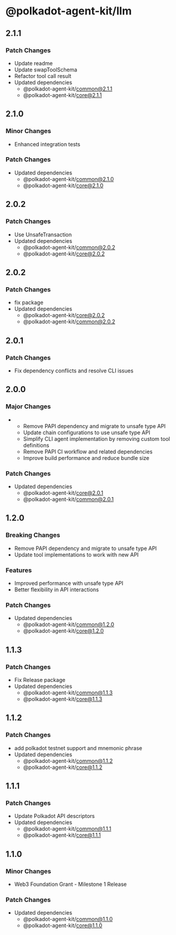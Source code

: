 # @polkadot-agent-kit/llm

## 2.1.1

### Patch Changes

- Update readme 
- Update swapToolSchema 
- Refactor tool call result 
- Updated dependencies
  - @polkadot-agent-kit/common@2.1.1
  - @polkadot-agent-kit/core@2.1.1

## 2.1.0

### Minor Changes

- Enhanced integration tests

### Patch Changes

- Updated dependencies
  - @polkadot-agent-kit/common@2.1.0
  - @polkadot-agent-kit/core@2.1.0

## 2.0.2

### Patch Changes

- Use UnsafeTransaction
- Updated dependencies
  - @polkadot-agent-kit/common@2.0.2
  - @polkadot-agent-kit/core@2.0.2

## 2.0.2

### Patch Changes

- fix package
- Updated dependencies
  - @polkadot-agent-kit/core@2.0.2
  - @polkadot-agent-kit/common@2.0.2

## 2.0.1

### Patch Changes

- Fix dependency conflicts and resolve CLI issues

## 2.0.0

### Major Changes

- - Remove PAPI dependency and migrate to unsafe type API
  - Update chain configurations to use unsafe type API
  - Simplify CLI agent implementation by removing custom tool definitions
  - Remove PAPI CI workflow and related dependencies
  - Improve build performance and reduce bundle size

### Patch Changes

- Updated dependencies
  - @polkadot-agent-kit/core@2.0.1
  - @polkadot-agent-kit/common@2.0.1

## 1.2.0

### Breaking Changes

- Remove PAPI dependency and migrate to unsafe type API
- Update tool implementations to work with new API

### Features

- Improved performance with unsafe type API
- Better flexibility in API interactions

### Patch Changes

- Updated dependencies
  - @polkadot-agent-kit/common@1.2.0
  - @polkadot-agent-kit/core@1.2.0

## 1.1.3

### Patch Changes

- Fix Release package
- Updated dependencies
  - @polkadot-agent-kit/common@1.1.3
  - @polkadot-agent-kit/core@1.1.3

## 1.1.2

### Patch Changes

- add polkadot testnet support and mnemonic phrase
- Updated dependencies
  - @polkadot-agent-kit/common@1.1.2
  - @polkadot-agent-kit/core@1.1.2

## 1.1.1

### Patch Changes

- Update Polkadot API descriptors
- Updated dependencies
  - @polkadot-agent-kit/common@1.1.1
  - @polkadot-agent-kit/core@1.1.1

## 1.1.0

### Minor Changes

- Web3 Foundation Grant - Milestone 1 Release

### Patch Changes

- Updated dependencies
  - @polkadot-agent-kit/common@1.1.0
  - @polkadot-agent-kit/core@1.1.0
